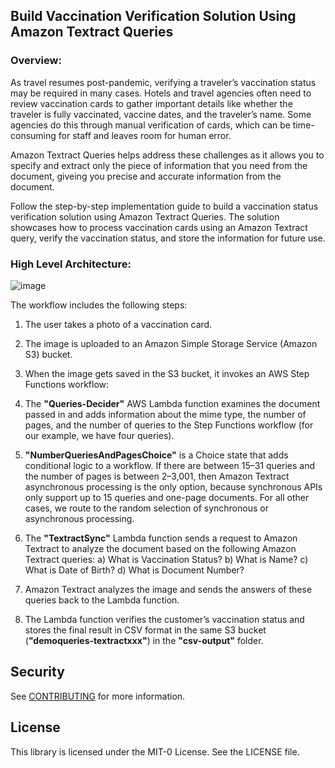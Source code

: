 ## Build Vaccination Verification Solution Using Amazon Textract Queries

### Overview:

As travel resumes post-pandemic, verifying a traveler’s vaccination status may be required in many cases. Hotels and travel agencies often need to review vaccination cards to gather important details like whether the traveler is fully vaccinated, vaccine dates, and the traveler’s name. Some agencies do this through manual verification of cards, which can be time-consuming for staff and leaves room for human error.

Amazon Textract Queries helps address these challenges as it allows you to specify and extract only the piece of information that you need from the document, giveing you precise and accurate information from the document.

Follow the step-by-step implementation guide to build a vaccination status verification solution using Amazon Textract Queries. The solution showcases how to process vaccination cards using an Amazon Textract query, verify the vaccination status, and store the information for future use.

### High Level Architecture:

![image](https://github.com/aws-samples/build-vaccination-verification-solution-using-amazon-textract-queries/assets/45221995/0148e14a-68ea-464c-8dc5-b60411b03330)


The workflow includes the following steps:

1) The user takes a photo of a vaccination card.

2) The image is uploaded to an Amazon Simple Storage Service (Amazon S3) bucket.

3) When the image gets saved in the S3 bucket, it invokes an AWS Step Functions workflow:

4) The **"Queries-Decider"** AWS Lambda function examines the document passed in and adds information about the mime type, the number of pages, and the number of queries to the Step Functions workflow (for our example, we have four queries).

5) **"NumberQueriesAndPagesChoice"** is a Choice state that adds conditional logic to a workflow. If there are between 15–31 queries and the number of pages is between 2–3,001, then Amazon Textract asynchronous processing is the only option, because synchronous APIs only support up to 15 queries and one-page documents. For all other cases, we route to the random selection of synchronous or asynchronous processing.

6) The **"TextractSync"** Lambda function sends a request to Amazon Textract to analyze the document based on the following Amazon Textract queries:
  a) What is Vaccination Status?
  b) What is Name?
  c) What is Date of Birth?
  d) What is Document Number?

7) Amazon Textract analyzes the image and sends the answers of these queries back to the Lambda function.

8) The Lambda function verifies the customer’s vaccination status and stores the final result in CSV format in the same S3 bucket (**"demoqueries-textractxxx"**) in the **"csv-output"** folder.

## Security

See [CONTRIBUTING](CONTRIBUTING.md#security-issue-notifications) for more information.

## License

This library is licensed under the MIT-0 License. See the LICENSE file.

